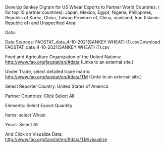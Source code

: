 Develop Sankey Digram for US Whear Exports to Partner World Countries: ( for top 10 partner countries): Japan, Mexico, Egypt, Nigeria, Philippines, Republic of Korea, China, Taiwan Province of, China, mainland, Iran (Islamic Republic of) and Unspecified Area.

Data: 

Data Sources: FAOSTAT_data_4-10-2021(SANKEY WHEAT) (1).csvDownload FAOSTAT_data_4-10-2021(SANKEY WHEAT) (1).csv

 

Food and Agriculture Organization of the United Nations: http://www.fao.org/faostat/en/#data (Links to an external site.)

Under Trade, select detailed trade matrix: http://www.fao.org/faostat/en/#data/TM (Links to an external site.)

Select Reporter Country: United States of America

Partner Countries: Click Select All

Elements: Select Export Quantity

Items: select Wheat

Years: Select All

And Click on Visualize Data: http://www.fao.org/faostat/en/#data/TM/visualize
